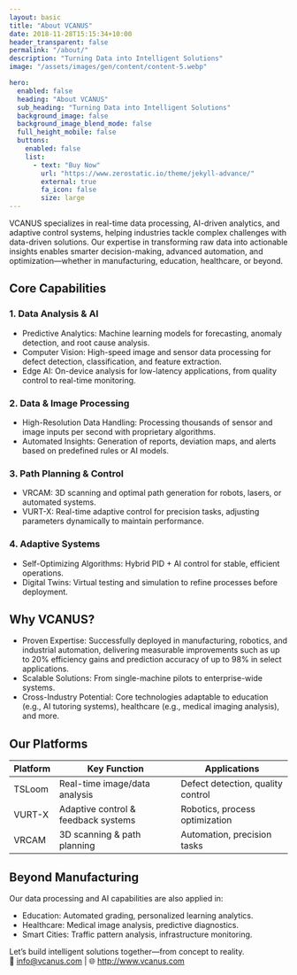 ```yaml
---
layout: basic
title: "About VCANUS"
date: 2018-11-28T15:15:34+10:00
header_transparent: false
permalink: "/about/"
description: "Turning Data into Intelligent Solutions"
image: "/assets/images/gen/content/content-5.webp"

hero:
  enabled: false
  heading: "About VCANUS"
  sub_heading: "Turning Data into Intelligent Solutions"
  background_image: false
  background_image_blend_mode: false
  full_height_mobile: false
  buttons:
    enabled: false
    list:
      - text: "Buy Now"
        url: "https://www.zerostatic.io/theme/jekyll-advance/"
        external: true
        fa_icon: false
        size: large
---
```



VCANUS specializes in real-time data processing, AI-driven analytics, and adaptive control systems, helping industries tackle complex challenges with data-driven solutions. Our expertise in transforming raw data into actionable insights enables smarter decision-making, advanced automation, and optimization—whether in manufacturing, education, healthcare, or beyond.


## Core Capabilities

### 1. Data Analysis & AI
- Predictive Analytics: Machine learning models for forecasting, anomaly detection, and root cause analysis.
- Computer Vision: High-speed image and sensor data processing for defect detection, classification, and feature extraction.
- Edge AI: On-device analysis for low-latency applications, from quality control to real-time monitoring.

### 2. Data & Image Processing
- High-Resolution Data Handling: Processing thousands of sensor and image inputs per second with proprietary algorithms.
- Automated Insights: Generation of reports, deviation maps, and alerts based on predefined rules or AI models.

### 3. Path Planning & Control
- VRCAM: 3D scanning and optimal path generation for robots, lasers, or automated systems.
- VURT-X: Real-time adaptive control for precision tasks, adjusting parameters dynamically to maintain performance.

### 4. Adaptive Systems
- Self-Optimizing Algorithms: Hybrid PID + AI control for stable, efficient operations.
- Digital Twins: Virtual testing and simulation to refine processes before deployment.


## Why VCANUS?
- Proven Expertise: Successfully deployed in manufacturing, robotics, and industrial automation, delivering measurable improvements such as up to 20% efficiency gains and prediction accuracy of up to 98% in select applications.
- Scalable Solutions: From single-machine pilots to enterprise-wide systems.
- Cross-Industry Potential: Core technologies adaptable to education (e.g., AI tutoring systems), healthcare (e.g., medical imaging analysis), and more.


## Our Platforms

| Platform | Key Function | Applications |
|---|---|---|
| TSLoom | Real-time image/data analysis | Defect detection, quality control |
| VURT-X | Adaptive control & feedback systems | Robotics, process optimization |
| VRCAM | 3D scanning & path planning | Automation, precision tasks |


## Beyond Manufacturing
Our data processing and AI capabilities are also applied in:
- Education: Automated grading, personalized learning analytics.
- Healthcare: Medical image analysis, predictive diagnostics.
- Smart Cities: Traffic pattern analysis, infrastructure monitoring.

Let’s build intelligent solutions together—from concept to reality.
<br>
📧 info@vcanus.com | 🌐 http://www.vcanus.com

